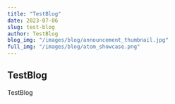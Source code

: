 ```yaml
---
title: "TestBlog"
date: 2023-07-06
slug: test-blog
author: TestBlog
blog_img: "/images/blog/announcement_thumbnail.jpg"
full_img: "/images/blog/atom_showcase.png"
---
```


## TestBlog

TestBlog
